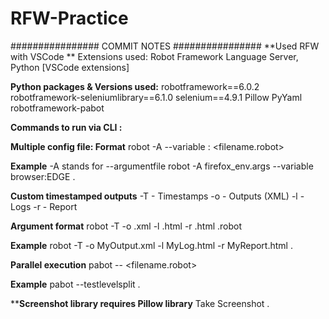 # RFW-Practice
################ COMMIT NOTES ################
**Used RFW with VSCode **
Extensions used: Robot Framework Language Server, Python [VSCode extensions]

**Python packages & Versions used:**
robotframework==6.0.2
robotframework-seleniumlibrary==6.1.0
selenium==4.9.1
Pillow
PyYaml
robotframework-pabot

**Commands to run via CLI :**

**Multiple config file: Format**
robot -A <args file> --variable <attribute>:<value> <filename.robot>

**Example**
  -A stands for --argumentfile
robot -A firefox_env.args --variable browser:EDGE . 
  
**Custom timestamped outputs** 
  -T - Timestamps
  -o - Outputs (XML)
  -l - Logs
  -r - Report 
  
**Argument format**
  robot -T -o <outputName>.xml -l <logName>.html -r <reportName>.html <filename>.robot
  
**Example**
  robot -T -o MyOutput.xml -l MyLog.html -r MyReport.html .
  
**Parallel execution**
pabot --<splitLevel> <filename.robot>
  
**Example**
  pabot --testlevelsplit .

****Screenshot library requires Pillow library**
  Take Screenshot   <Directory><filename>.<format>
